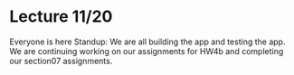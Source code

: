 # Lecture 11/20
Everyone is here
Standup: We are all building the app and testing the app. We are continuing working on our assignments for HW4b and completing our section07 assignments.
